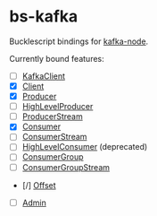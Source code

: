 # bs-kafka

Bucklescript bindings for [kafka-node](https://www.npmjs.com/package/kafka-node).

Currently bound features:

- [ ] [KafkaClient](https://www.npmjs.com/package/kafka-node#kafkaclient)
- [x] [Client](https://www.npmjs.com/package/kafka-node#client)
- [x] [Producer](https://www.npmjs.com/package/kafka-node#producer)
- [ ] [HighLevelProducer](https://www.npmjs.com/package/kafka-node#highlevelproducer)
- [ ] [ProducerStream](https://www.npmjs.com/package/kafka-node#producerstream)
- [x] [Consumer](https://www.npmjs.com/package/kafka-node#consumer)
- [ ] [ConsumerStream](https://www.npmjs.com/package/kafka-node#consumerstream)
- [ ] [HighLevelConsumer](https://www.npmjs.com/package/kafka-node#highlevelconsumer) (deprecated)
- [ ] [ConsumerGroup](https://www.npmjs.com/package/kafka-node#consumergroup)
- [ ] [ConsumerGroupStream](https://www.npmjs.com/package/kafka-node#consumergroupstream)
- [/] [Offset](https://www.npmjs.com/package/kafka-node#offset)
- [ ] [Admin](https://www.npmjs.com/package/kafka-node#admin)
